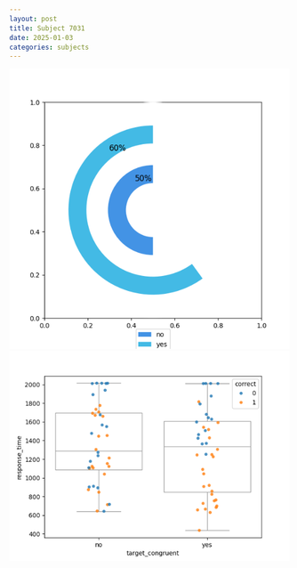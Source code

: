 ```yaml
---
layout: post
title: Subject 7031
date: 2025-01-03
categories: subjects
---
```


![](data/7031/run-16/7031_accuracy_target_congruence.png)
![](data/7031/run-16/7031_rt_congruence.png)
